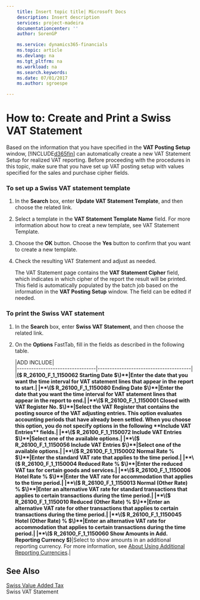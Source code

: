 ```yaml
---
    title: Insert topic title| Microsoft Docs
    description: Insert description
    services: project-madeira
    documentationcenter: ''
    author: SorenGP

    ms.service: dynamics365-financials
    ms.topic: article
    ms.devlang: na
    ms.tgt_pltfrm: na
    ms.workload: na
    ms.search.keywords:
    ms.date: 07/01/2017
    ms.author: sgroespe

---
```

# How to: Create and Print a Swiss VAT Statement
Based on the information that you have specified in the **VAT Posting Setup** window, [!INCLUDE[d365fin](../../includes/d365fin_md.md)] can automatically create a new VAT Statement Setup for realized VAT reporting. Before proceeding with the procedures in this topic, make sure that you have set up VAT posting setup with values specified for the sales and purchase cipher fields.  
  
### To set up a Swiss VAT statement template  
  
1.  In the **Search** box, enter **Update VAT Statement Template**, and then choose the related link.  
  
2.  Select a template in the **VAT Statement Template Name** field. For more information about how to creat a new template, see VAT Statement Template.  
  
3.  Choose the **OK** button. Choose the **Yes** button to confirm that you want to create a new template.  
  
4.  Check the resulting VAT Statement and adjust as needed.  
  
     The VAT Statement page contains the **VAT Statement Cipher** field, which indicates in which cipher of the report the result will be printed. This field is automatically populated by the batch job based on the information in the **VAT Posting Setup** window. The field can be edited if needed.  
  
### To print the Swiss VAT statement  
  
1.  In the **Search** box, enter **Swiss VAT Statement**, and then choose the related link.  
  
2.  On the **Options** FastTab, fill in the fields as described in the following table.  
  
    |ADD INCLUDE<!--[!INCLUDE[bp_tablefield](../../includes/bp_tabledescription_md.md)]-->|  
    |---------------------------------|---------------------------------------|  
    |**\($ R\_26100\_F\_1\_1150062 Starting Date $\)**|Enter the date that you want the time interval for VAT statement lines that appear in the report to start.|  
    |**\($ R\_26100\_F\_1\_1150080 Ending Date $\)**|Enter the date that you want the time interval for VAT statement lines that appear in the report to end.|  
    |**\($ R\_26100\_F\_1\_1150001 Closed with VAT Register No. $\)**|Select the VAT Register that contains the posting source of the VAT adjusting entries. This option evaluates accounting periods that have already been settled. When you choose this option, you do not specify options in the following **Include VAT Entries** fields.|  
    |**\($ R\_26100\_F\_1\_1150072 Include VAT Entries $\)**|Select one of the available options.|  
    |**\($ R\_26100\_F\_1\_1150056 Include VAT Entries $\)**|Select one of the available options.|  
    |**\($ R\_26100\_F\_1\_1150002 Normal Rate % $\)**|Enter the standard VAT rate that applies to the time period.|  
    |**\($ R\_26100\_F\_1\_1150004 Reduced Rate % $\)**|Enter the reduced VAT tax for certain goods and services.|  
    |**\($ R\_26100\_F\_1\_1150006 Hotel Rate % $\)**|Enter the VAT rate for accommodation that applies to the time period.|  
    |**\($ R\_26100\_F\_1\_1150013 Normal \(Other Rate\) % $\)**|Enter an alternative VAT rate for standard transactions that applies to certain transactions during the time period.|  
    |**\($ R\_26100\_F\_1\_1150010 Reduced \(Other Rate\) % $\)**|Enter an alternative VAT rate for other transactions that applies to certain transactions during the time period.|  
    |**\($ R\_26100\_F\_1\_1150045 Hotel \(Other Rate\) % $\)**|Enter an alternative VAT rate for accommodation that applies to certain transactions during the time period.|  
    |**\($ R\_26100\_F\_1\_1150060 Show Amounts in Add. Reporting Currency $\)**|Select to show amounts in an additional reporting currency. For more information, see [About Using Additional Reporting Currencies](about-using-additional-reporting-currencies.md).|  
  
## See Also  
 [Swiss Value Added Tax](swiss-value-added-tax.md)   
 Swiss VAT Statement
